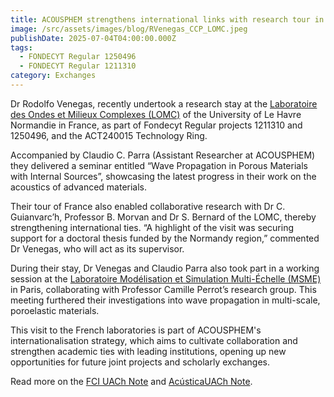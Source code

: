 ```yaml
---
title: ACOUSPHEM strengthens international links with research tour in France
image: /src/assets/images/blog/RVenegas_CCP_LOMC.jpeg
publishDate: 2025-07-04T04:00:00.000Z
tags:
  - FONDECYT Regular 1250496
  - FONDECYT Regular 1211310
category: Exchanges
---
```


Dr Rodolfo Venegas, recently undertook a research stay at the [Laboratoire des Ondes et Milieux Complexes (LOMC)](https://www.lomc.fr/) of the University of Le Havre Normandie in France, as part of Fondecyt Regular projects 1211310 and 1250496, and the ACT240015 Technology Ring.

Accompanied by Claudio C. Parra (Assistant Researcher at ACOUSPHEM) they delivered a seminar entitled “Wave Propagation in Porous Materials with Internal Sources”, showcasing the latest progress in their work on the acoustics of advanced materials.

Their tour of France also enabled collaborative research with Dr C. Guianvarc’h, Professor B. Morvan and Dr S. Bernard of the LOMC, thereby strengthening international ties. “A highlight of the visit was securing support for a doctoral thesis funded by the Normandy region,” commented Dr Venegas, who will act as its supervisor.

During their stay, Dr Venegas and Claudio Parra also took part in a working session at the [Laboratoire Modélisation et Simulation Multi-Échelle (MSME)](https://www.u-pec.fr/fr/recherche/laboratoires/modelisation-et-simulation-multi-echelle-msme-umr-8208) in Paris, collaborating with Professor Camille Perrot’s research group. This meeting furthered their investigations into wave propagation in multi-scale, poroelastic materials.

This visit to the French laboratories is part of ACOUSPHEM's internationalisation strategy, which aims to cultivate collaboration and strengthen academic ties with leading institutions, opening up new opportunities for future joint projects and scholarly exchanges.

Read more on the [FCI UACh Note](https://ingenieria.uach.cl/noticias/academico-del-instituto-de-acustica-fortalece-vinculos-internacionales-con-gira-de-investigacion-en-francia/) and [AcústicaUACh Note](https://www.acusticauach.cl/?p=17080).
